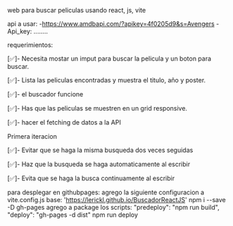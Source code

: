 web para buscar peliculas usando react, js, vite

api a usar:
-https://www.amdbapi.com/?apikey=4f0205d9&s=Avengers
-Api_key: ........

requerimientos: 

[✅]- Necesita mostar un imput para buscar la pelicula y un boton para buscar.

[✅]- Lista las peliculas encontradas y muestra el titulo, año y poster.

[✅]- el buscador funcione

[✅]- Has que las peliculas se muestren en un grid responsive.

[✅]- hacer el fetching de datos a la API 


Primera iteracion

[✅]- Evitar que se haga la misma busqueda dos veces seguidas

[✅]- Haz que la busqueda se haga automaticamente al escribir

[✅]- Evita que se haga la busca continuamente al escribir


para desplegar en githubpages:
agrego la siguiente configuracion a vite.config.js
base: 'https://lerickl.github.io/BuscadorReactJS'
npm i --save -D gh-pages
agrego a package los scripts: 
"predeploy": "npm run build",
"deploy": "gh-pages -d dist"
npm run deploy